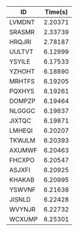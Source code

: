 |ID|Time(s)|
|-|-|
|LVMDNT|2.20371|
|SRASMR|2.33739|
|HRQJRI|2.78187|
|UULTVT|6.12999|
|YSYILE|6.17533|
|YZHOHT|6.18890|
|MRHTFS|6.19205|
|PQXHYS|6.19261|
|DOMPZP|6.19464|
|NLGGGC|6.19837|
|JIXTQC|6.19871|
|LMHEQI|6.20207|
|TKWJLM|6.20393|
|AXUMWF|6.20463|
|FHCXPO|6.20547|
|ASJXFI|6.20925|
|KHAKAB|6.20995|
|YSWVNF|6.21638|
|JISNLD|6.22428|
|WVYNJR|6.22732|
|WCXUMP|6.25301|
